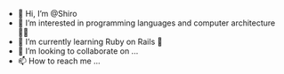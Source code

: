 - 👋 Hi, I’m @Shiro
- 👀 I’m interested in programming languages and computer architecture 👨‍💻
- 🌱 I’m currently learning Ruby on Rails 💎
- 💞️ I’m looking to collaborate on ...
- 📫 How to reach me ...

<!---
Shiro2568/Shiro2568 is a ✨ special ✨ repository because its `README.md` (this file) appears on your GitHub profile.
You can click the Preview link to take a look at your changes.
--->
